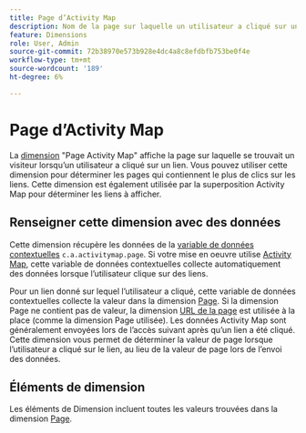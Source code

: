 ```yaml
---
title: Page d’Activity Map
description: Nom de la page sur laquelle un utilisateur a cliqué sur un lien.
feature: Dimensions
role: User, Admin
source-git-commit: 72b38970e573b928e4dc4a8c8efdbfb753be0f4e
workflow-type: tm+mt
source-wordcount: '189'
ht-degree: 6%

---
```


# Page d’Activity Map

La [dimension](overview.md) &quot;Page Activity Map&quot; affiche la page sur laquelle se trouvait un visiteur lorsqu’un utilisateur a cliqué sur un lien. Vous pouvez utiliser cette dimension pour déterminer les pages qui contiennent le plus de clics sur les liens. Cette dimension est également utilisée par la superposition Activity Map pour déterminer les liens à afficher.

## Renseigner cette dimension avec des données

Cette dimension récupère les données de la [variable de données contextuelles](/help/implement/vars/page-vars/contextdata.md) `c.a.activitymap.page`. Si votre mise en oeuvre utilise [Activity Map](/help/analyze/activity-map/overview.md), cette variable de données contextuelles collecte automatiquement des données lorsque l’utilisateur clique sur des liens.

Pour un lien donné sur lequel l’utilisateur a cliqué, cette variable de données contextuelles collecte la valeur dans la dimension [Page](page.md). Si la dimension Page ne contient pas de valeur, la dimension [URL de la page](page-url.md) est utilisée à la place (comme la dimension Page utilisée). Les données Activity Map sont généralement envoyées lors de l’accès suivant après qu’un lien a été cliqué. Cette dimension vous permet de déterminer la valeur de page lorsque l’utilisateur a cliqué sur le lien, au lieu de la valeur de page lors de l’envoi des données.

## Éléments de dimension

Les éléments de Dimension incluent toutes les valeurs trouvées dans la dimension [Page](page.md).
